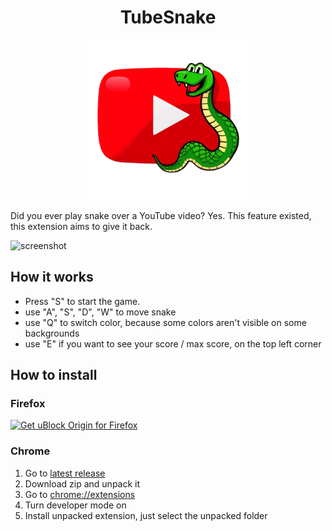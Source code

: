 <h1 align="center">TubeSnake</h1>
<p align="center">
    <img src="https://raw.githubusercontent.com/n0vella/TubeSnake/master/icon.png" alt="logo" width="256" height="256" />
</p>

Did you ever play snake over a YouTube video?
Yes. This feature existed, this extension aims to give it back.

![screenshot](https://addons.mozilla.org/user-media/previews/full/313/313002.png?modified=1738417505)

## How it works

- Press "S" to start the game.
- use "A", "S", "D", "W" to move snake
- use "Q" to switch color, because some colors aren't visible on some backgrounds
- use "E" if you want to see your score / max score, on the top left corner

## How to install

### Firefox

<a href="https://addons.mozilla.org/addon/tubesnake/"><img src="https://user-images.githubusercontent.com/585534/107280546-7b9b2a00-6a26-11eb-8f9f-f95932f4bfec.png" alt="Get uBlock Origin for Firefox"></a>

### Chrome

1. Go to [latest release](https://github.com/n0vella/TubeSnake/releases/latest)
2. Download zip and unpack it
3. Go to [chrome://extensions](chrome://extensions/)
4. Turn developer mode on
5. Install unpacked extension, just select the unpacked folder
